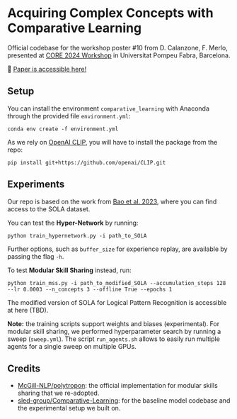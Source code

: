 # Acquiring Complex Concepts with Comparative Learning
Official codebase for the workshop poster #10 from D. Calanzone, F. Merlo, presented at [CORE 2024 Workshop](https://eventum.upf.edu/111520/detail/core-project-2024-workshop-n-information-theoretic-perspectives-on-referring-expression-choice.html) in Universitat Pompeu Fabra, Barcelona.

📌 [Paper is accessible here!](https://halixness.github.io/assets/pdf/complex_comparative_learning.pdf)

## Setup
You can install the environment `comparative_learning` with Anaconda through the provided file `environment.yml`:
```
conda env create -f environment.yml
```
As we rely on [OpenAI CLIP](https://github.com/openai/CLIP), you will have to install the package from the repo:
```
pip install git+https://github.com/openai/CLIP.git
```

## Experiments
Our repo is based on the work from [Bao et al. 2023](https://github.com/sled-group/Comparative-Learning), where you can find access to the SOLA dataset.

You can test the **Hyper-Network** by running:
```
python train_hypernetwork.py -i path_to_SOLA
```
Further options, such as `buffer_size` for experience replay, are available by passing the flag `-h`.

To test **Modular Skill Sharing** instead, run:
```
python train_mss.py -i path_to_modified_SOLA --accumulation_steps 128 --lr 0.0003 --n_concepts 3 --offline True --epochs 1
```
The modified version of SOLA for Logical Pattern Recognition is accessible at here (TBD).

**Note:** the training scripts support weights and biases (experimental). For modular skill sharing, we performed hyperparameter search by running a sweep (`sweep.yml`). The script `run_agents.sh` allows to easily run multiple agents for a single sweep on multiple GPUs.

## Credits
- [McGill-NLP/polytropon](https://github.com/McGill-NLP/polytropon): the official implementation for modular skills sharing that we re-adopted.
- [sled-group/Comparative-Learning](https://github.com/sled-group/Comparative-Learning): for the baseline model codebase and the experimental setup we built on.
